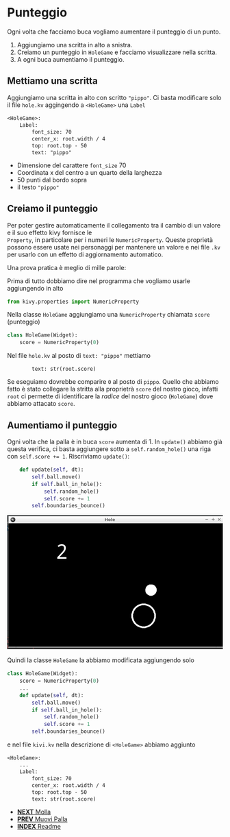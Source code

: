 # Punteggio

Ogni volta che facciamo buca vogliamo aumentare il punteggio di un punto.

1. Aggiungiamo una scritta in alto a snistra.
2. Creiamo un punteggio in `HoleGame` e facciamo visualizzare nella scritta.
3. A ogni buca aumentiamo il punteggio.


## Mettiamo una scritta

Aggiungiamo una scritta in alto con scritto `"pippo"`. Ci basta modificare solo il file `hole.kv` aggingendo a 
`<HoleGame>` una `Label`

```
<HoleGame>:
    Label:
        font_size: 70
        center_x: root.width / 4
        top: root.top - 50
        text: "pippo"
```

* Dimensione del carattere `font_size` 70
* Coordinata x del centro a un quarto della larghezza
* 50 punti dal bordo sopra
* il testo `"pippo"`

## Creiamo il punteggio

Per poter gestire automaticamente il collegamento tra il cambio di un valore e il suo effetto kivy fornisce le  
`Property`, in particolare per i numeri le `NumericProperty`. Queste proprietà possono essere usate nei personaggi
per mantenere un valore e nei file `.kv` per usarlo con un effetto di aggiornamento automatico.

Una prova pratica è meglio di mille parole:

Prima di tutto dobbiamo dire nel programma che vogliamo usarle aggiungendo in alto

```python
from kivy.properties import NumericProperty
```

Nella classe `HoleGame` aggiungiamo una `NumericProperty` chiamata `score` (punteggio)

```python
class HoleGame(Widget):
    score = NumericProperty(0)
```

Nel file `hole.kv` al posto di `text: "pippo"` mettiamo

```
        text: str(root.score)
```

Se eseguiamo dovrebbe comparire `0` al posto di `pippo`. Quello che abbiamo fatto è stato collegare la stritta
alla proprietrà `score` del nostro gioco, infatti `root` ci permette di identificare la *radice* del nostro gioco
(`HoleGame`) dove abbiamo attacato `score`.

## Aumentiamo il punteggio

Ogni volta che la palla è in buca `score` aumenta di 1. In `update()` abbiamo già questa verifica, ci basta aggiungere 
sotto a `self.random_hole()` una riga con `self.score += 1`. Riscriviamo `update()`:

```python
    def update(self, dt):
        self.ball.move()
        if self.ball_in_hole():
            self.random_hole()
            self.score += 1
        self.boundaries_bounce()
```

![Punteggio](punteggio.png)

Quindi la classe `HoleGame` la abbiamo modificata aggiungendo solo

```python
class HoleGame(Widget):
    score = NumericProperty(0)
    ...
    def update(self, dt):
        self.ball.move()
        if self.ball_in_hole():
            self.random_hole()
            self.score += 1
        self.boundaries_bounce()
```

e nel file `kivi.kv` nella descrizione di `<HoleGame>` abbiamo aggiunto

```
<HoleGame>:
    ...
    Label:
        font_size: 70
        center_x: root.width / 4
        top: root.top - 50
        text: str(root.score)
```

* [**NEXT** Molla](molla.md)
* [**PREV** Muovi Palla](muovi_palla.md)
* [**INDEX** Readme](Readme.md)
